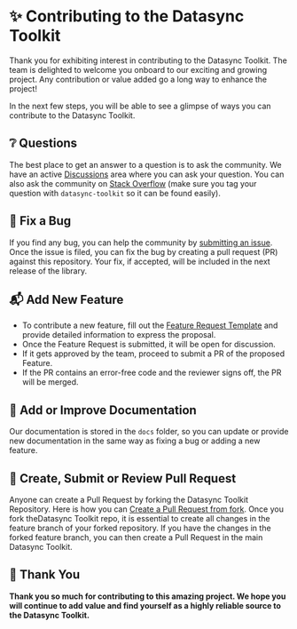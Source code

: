 # ✨ Contributing to the Datasync Toolkit

Thank you for exhibiting interest in contributing to the Datasync Toolkit. The team is delighted to welcome you onboard to 
our exciting and growing project. Any contribution or value added go a long way to enhance the project!

In the next few steps, you will be able to see a glimpse of ways you can contribute to the Datasync Toolkit.

## ❔ Questions <a name="question"></a>

The best place to get an answer to a question is to ask the community.  We have an active [Discussions] area where you can
ask your question.  You can also ask the community on [Stack Overflow] (make sure you tag your question with `datasync-toolkit`
so it can be found easily).

## 🐛 Fix a Bug <a name="bug"></a>

If you find any bug, you can help the community by [submitting an issue]. Once the issue is filed, you can fix the bug by creating
a pull request (PR) against this repository.  Your fix, if accepted, will be included in the next release of the library.

## 📬 Add New Feature <a name="feature"></a>

* To contribute a new feature, fill out the [Feature Request Template] and provide detailed information to express the proposal.
* Once the Feature Request is submitted, it will be open for discussion.
* If it gets approved by the team, proceed to submit a PR of the proposed Feature.
* If the PR contains an error-free code and the reviewer signs off, the PR will be merged.

## 📝 Add or Improve Documentation <a name="docs"></a>

Our documentation is stored in the `docs` folder, so you can update or provide new documentation in the same way as fixing a bug
or adding a new feature.

## 🚀 Create, Submit or Review Pull Request <a name="pr"></a>

Anyone can create a Pull Request by forking the Datasync Toolkit Repository. Here is how you can [Create a Pull Request from fork][gh-1]. 
Once you fork theDatasync Toolkit repo, it is essential to create all changes in the feature  branch of your forked repository. If you 
have the changes in the forked feature branch, you can then create a Pull Request in the main Datasync Toolkit.

## 💙 Thank You

**Thank you so much for contributing to this amazing project. We hope you will continue to add value and find yourself as a highly reliable source to the Datasync Toolkit.**

<!-- Links -->
[Discussions]: https://github.com/CommunityToolkit/Datasync/discussions
[Stack Overflow]: https://stackoverflow.com/questions/tagged/datasync-toolkit
[submitting an issue]: https://github.com/CommunityToolkit/Datasync/issues/new?assignees=&labels=Bug%2C+Requires+Triage&projects=&template=bug_report.md&title=
[Feature Request Template]: https://github.com/CommunityToolkit/Datasync/issues/new?assignees=&labels=Feature+Request%2C+Requires+Triage&projects=&template=feature_request.md&title=
[gh-1]: https://help.github.com/en/github/collaborating-with-issues-and-pull-requests/creating-a-pull-request-from-a-fork

